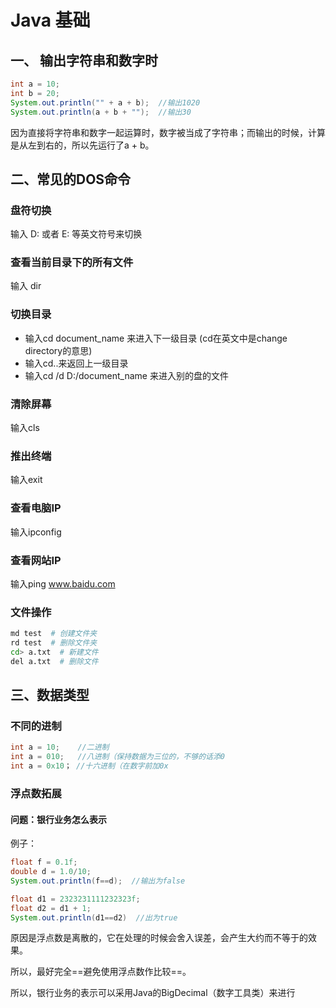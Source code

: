 # Java 基础

## 一、 输出字符串和数字时

```java
int a = 10;
int b = 20;
System.out.println("" + a + b);  //输出1020
System.out.println(a + b + "");  //输出30
```

因为直接将字符串和数字一起运算时，数字被当成了字符串；而输出的时候，计算是从左到右的，所以先运行了a + b。

## 二、常见的DOS命令

### 盘符切换

输入 D: 或者 E: 等英文符号来切换

### 查看当前目录下的所有文件

输入 dir

### 切换目录

- 输入cd document_name 来进入下一级目录 (cd在英文中是change directory的意思)
- 输入cd..来返回上一级目录
- 输入cd /d D:/document_name 来进入别的盘的文件

### 清除屏幕

输入cls

### 推出终端

输入exit

### 查看电脑IP

输入ipconfig

### 查看网站IP

输入ping www.baidu.com

### 文件操作

```bash
md test  # 创建文件夹
rd test  # 删除文件夹
cd> a.txt  # 新建文件
del a.txt  # 删除文件
```

## 三、数据类型

### 不同的进制

```java
int a = 10;    //二进制
int a = 010;   //八进制（保持数据为三位的，不够的话添0
int a = 0x10； //十六进制（在数字前加0x
```

### 浮点数拓展

#### 问题：银行业务怎么表示

例子：

```java
float f = 0.1f;
double d = 1.0/10;
System.out.println(f==d);  //输出为false

float d1 = 2323231111232323f;
float d2 = d1 + 1;
System.out.println(d1==d2)  //出为true
```

原因是浮点数是离散的，它在处理的时候会舍入误差，会产生大约而不等于的效果。

所以，最好完全==避免使用浮点数作比较==。

所以，银行业务的表示可以采用Java的BigDecimal（数字工具类）来进行
